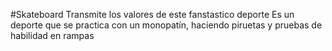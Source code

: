  #Skateboard
 Transmite los valores de este fanstastico deporte
 Es un deporte que se practica con un monopatín, haciendo piruetas y pruebas de habilidad en rampas
